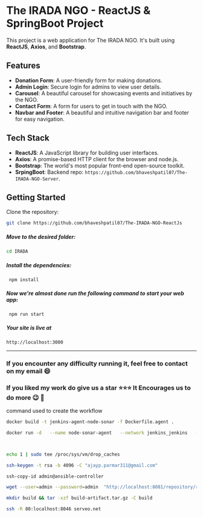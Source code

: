 # The IRADA NGO - ReactJS & SpringBoot Project

This project is a web application for The IRADA NGO. It's built using **ReactJS**, **Axios**, and **Bootstrap**.

## Features

- **Donation Form**: A user-friendly form for making donations.
- **Admin Login**: Secure login for admins to view user details.
- **Carousel**: A beautiful carousel for showcasing events and initiatives by the NGO.
- **Contact Form**: A form for users to get in touch with the NGO.
- **Navbar and Footer**: A beautiful and intuitive navigation bar and footer for easy navigation.

## Tech Stack

- **ReactJS**: A JavaScript library for building user interfaces.
- **Axios**: A promise-based HTTP client for the browser and node.js.
- **Bootstrap**: The world's most popular front-end open-source toolkit.
- **SrpingBoot**: Backend repo: `https://github.com/bhaveshpatil07/The-IRADA-NGO-Server`.

## Getting Started

Clone the repository:

```bash
git clone https://github.com/bhaveshpatil07/The-IRADA-NGO-ReactJs
```

##### Move to the desired folder:

```bash
cd IRADA
```

##### Install the dependencies:

```
 npm install
```

##### Now we're almost done run the following command to start your web app:

```
 npm run start
```

##### Your site is live at

```bash
http://localhost:3000
```

---

### If you encounter any difficulty running it, feel free to contact on my email :smile:

### If you liked my work do give us a star :star::star::star: It Encourages us to do more :wink: :dizzy:

command used to create the workflow

```bash
docker build -t jenkins-agent-node-sonar -f Dockerfile.agent .

docker run -d   --name node-sonar-agent   --network jenkins_jenkins   -e JENKINS_URL=http://jenkins-blueocean:8080   -e JENKINS_AGENT_NAME=node-sonar-agent   -e JENKINS_SECRET=f5d0186722523a887d682de007dab7f7ffc354f3a3dab5c1f309988eb62d0935 -v /var/run/docker.sock:/var/run/docker.sock   jenkins-agent-node-sonar:v1



echo 1 | sudo tee /proc/sys/vm/drop_caches

ssh-keygen -t rsa -b 4096 -C "ajayp.parmar311@gmail.com"

ssh-copy-id admin@ansible-controller

wget --user=admin --password=admin  "http://localhost:8081/repository/react-artifacts/build-artifact.tar.gz"

mkdir build && tar -xzf build-artifact.tar.gz -C build

ssh -R 80:localhost:8046 serveo.net

```
